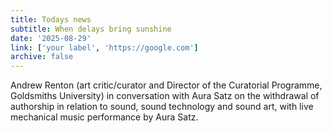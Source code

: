 ```yaml
---
title: Todays news
subtitle: When delays bring sunshine
date: '2025-08-29'
link: ['your label', 'https://google.com']
archive: false
---
```


Andrew Renton (art critic/curator and Director of the Curatorial Programme, Goldsmiths University) in conversation with Aura Satz on the withdrawal of authorship in relation to sound, sound technology and sound art, with live mechanical music performance by Aura Satz.
